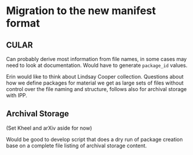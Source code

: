 # Migration to the new manifest format

## CULAR

Can probably derive most information from file names, in some cases may need to look at documentation. Would have to generate `package_id` values.

Erin would like to think about Lindsay Cooper collection. Questions about how we define packages for material we get as large sets of files without control over the file naming and structure, follows also for archival storage with IPP.

## Archival Storage

(Set Kheel and arXiv aside for now)

Would be good to develop script that does a dry run of package creation base on a complete file listing of archival storage content.
